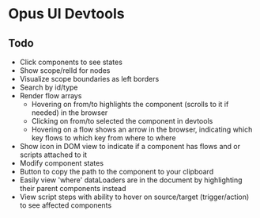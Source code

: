 # Opus UI Devtools

## Todo
* Click components to see states
* Show scope/relId for nodes
* Visualize scope boundaries as left borders
* Search by id/type
* Render flow arrays
  * Hovering on from/to highlights the component (scrolls to it if needed) in the browser
  * Clicking on from/to selected the component in devtools
  * Hovering on a flow shows an arrow in the browser, indicating which key flows to which key from where to where
* Show icon in DOM view to indicate if a component has flows and or scripts attached to it
* Modify component states
* Button to copy the path to the component to your clipboard
* Easily view 'where' dataLoaders are in the document by highlighting their parent components instead
* View script steps with ability to hover on source/target (trigger/action) to see affected components